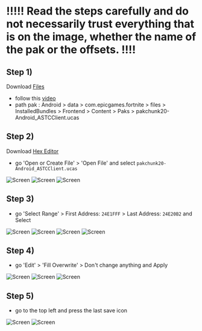 # !!!!! Read the steps carefully and do not necessarily trust everything that is on the image, whether the name of the pak or the offsets. !!!!
## Step 1)
Download [Files](https://play.google.com/store/apps/details?id=com.marc.files) 
- follow this [video](https://youtu.be/8N6MFhZ8XlY?si=ULY7uNq79dFiOSix)
- path pak : Android > data > com.epicgames.fortnite > files > InstalledBundles > Frontend > Content > Paks > pakchunk20-Android_ASTCClient.ucas

## Step 2)
Download [Hex Editor](https://play.google.com/store/apps/details?id=tk.yunus.hexeditor)
- go 'Open or Create File' > 'Open File' and select ```pakchunk20-Android_ASTCClient.ucas```

![Screen](../../Assets/DevInventory/DevInventory1.jpg)
![Screen](../../Assets/DevInventory/DevInventory2.jpg)
![Screen](../../Assets/DevInventory/DevInventory3.jpg)

## Step 3)
- go 'Select Range' > First Address: ```24E1FFF``` > Last Address: ```24E20B2``` and Select

![Screen](../../Assets/DevInventory/DevInventory4.jpg)
![Screen](../../Assets/DevInventory/DevInventory5.jpg)
![Screen](../../Assets/DevInventory/DevInventory6.jpg)
![Screen](../../Assets/DevInventory/DevInventory7.jpg)

## Step 4)
- go 'Edit' > 'Fill Overwrite' > Don't change anything and Apply

![Screen](../../Assets/DevInventory/DevInventory8.jpg)
![Screen](../../Assets/DevInventory/DevInventory9.jpg)
![Screen](../../Assets/DevInventory/DevInventory10.jpg)

## Step 5)
- go to the top left and press the last save icon

![Screen](../../Assets/DevInventory/DevInventory11.jpg)
![Screen](../../Assets/DevInventory/DevInventory12.jpg)